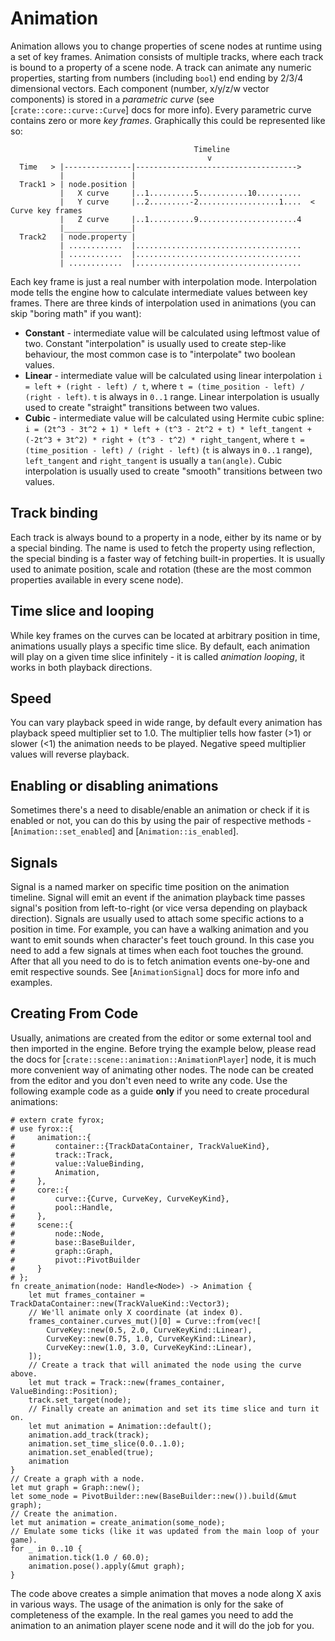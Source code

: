 # Animation

Animation allows you to change properties of scene nodes at runtime using a set of key frames. Animation
consists of multiple tracks, where each track is bound to a property of a scene node. A track can animate
any numeric properties, starting from numbers (including `bool`) end ending by 2/3/4 dimensional vectors.
Each component (number, x/y/z/w vector components) is stored in a _parametric curve_ (see
[`crate::core::curve::Curve`] docs for more info). Every parametric curve contains zero or more _key frames_.
Graphically this could be represented like so:

```text
                                         Timeline
                                            v
  Time   > |---------------|------------------------------------>
           |               |
  Track1 > | node.position |                                     
           |   X curve     |..1..........5...........10..........
           |   Y curve     |..2.........-2..................1....  < Curve key frames
           |   Z curve     |..1..........9......................4
           |_______________|  
  Track2   | node.property |                                  
           | ............  |.....................................
           | ............  |.....................................
           | ............  |.....................................
```

Each key frame is just a real number with interpolation mode. Interpolation mode tells the engine how to
calculate intermediate values between key frames. There are three kinds of interpolation used in animations
(you can skip "boring math" if you want):

- **Constant** - intermediate value will be calculated using leftmost value of two. Constant "interpolation" is
  usually used to create step-like behaviour, the most common case is to "interpolate" two boolean values.
- **Linear** - intermediate value will be calculated using linear interpolation `i = left + (right - left) / t`,
  where `t = (time_position - left) / (right - left)`. `t` is always in `0..1` range. Linear interpolation is usually
  used to create "straight" transitions between two values.
- **Cubic** - intermediate value will be calculated using Hermite cubic spline:
  `i = (2t^3 - 3t^2 + 1) * left + (t^3 - 2t^2 + t) * left_tangent + (-2t^3 + 3t^2) * right + (t^3 - t^2) * right_tangent`,
  where `t = (time_position - left) / (right - left)` (`t` is always in `0..1` range), `left_tangent` and `right_tangent`
  is usually a `tan(angle)`. Cubic interpolation is usually used to create "smooth" transitions between two values.

## Track binding

Each track is always bound to a property in a node, either by its name or by a special binding. The name is used to fetch the
property using reflection, the special binding is a faster way of fetching built-in properties. It is usually used to animate
position, scale and rotation (these are the most common properties available in every scene node).

## Time slice and looping
While key frames on the curves can be located at arbitrary position in time, animations usually plays a specific time slice.
By default, each animation will play on a given time slice infinitely - it is called _animation looping_, it works in both
playback directions.

## Speed
You can vary playback speed in wide range, by default every animation has playback speed multiplier set to 1.0. The multiplier
tells how faster (>1) or slower (<1) the animation needs to be played. Negative speed multiplier values will reverse playback.

## Enabling or disabling animations
Sometimes there's a need to disable/enable an animation or check if it is enabled or not, you can do this by using the pair
of respective methods - [`Animation::set_enabled`] and [`Animation::is_enabled`].

## Signals
Signal is a named marker on specific time position on the animation timeline. Signal will emit an event if the animation playback
time passes signal's position from left-to-right (or vice versa depending on playback direction). Signals are usually used to
attach some specific actions to a position in time. For example, you can have a walking animation and you want to emit sounds
when character's feet touch ground. In this case you need to add a few signals at times when each foot touches the ground.
After that all you need to do is to fetch animation events one-by-one and emit respective sounds. See [`AnimationSignal`] docs
for more info and examples.

## Creating From Code

Usually, animations are created from the editor or some external tool and then imported in the engine. Before trying the example
below, please read the docs for [`crate::scene::animation::AnimationPlayer`] node, it is much more convenient way of animating
other nodes. The node can be created from the editor and you don't even need to write any code.
Use the following example code as a guide **only** if you need to create procedural animations:

```rust,no_run
# extern crate fyrox;
# use fyrox::{
#     animation::{
#         container::{TrackDataContainer, TrackValueKind},
#         track::Track,
#         value::ValueBinding,
#         Animation,
#     },
#     core::{
#         curve::{Curve, CurveKey, CurveKeyKind},
#         pool::Handle,
#     },
#     scene::{
#         node::Node,
#         base::BaseBuilder,
#         graph::Graph,
#         pivot::PivotBuilder
#     }
# };
fn create_animation(node: Handle<Node>) -> Animation {
    let mut frames_container = TrackDataContainer::new(TrackValueKind::Vector3);
    // We'll animate only X coordinate (at index 0).
    frames_container.curves_mut()[0] = Curve::from(vec![
        CurveKey::new(0.5, 2.0, CurveKeyKind::Linear),
        CurveKey::new(0.75, 1.0, CurveKeyKind::Linear),
        CurveKey::new(1.0, 3.0, CurveKeyKind::Linear),
    ]);
    // Create a track that will animated the node using the curve above.
    let mut track = Track::new(frames_container, ValueBinding::Position);
    track.set_target(node);
    // Finally create an animation and set its time slice and turn it on.
    let mut animation = Animation::default();
    animation.add_track(track);
    animation.set_time_slice(0.0..1.0);
    animation.set_enabled(true);
    animation
}
// Create a graph with a node.
let mut graph = Graph::new();
let some_node = PivotBuilder::new(BaseBuilder::new()).build(&mut graph);
// Create the animation.
let mut animation = create_animation(some_node);
// Emulate some ticks (like it was updated from the main loop of your game).
for _ in 0..10 {
    animation.tick(1.0 / 60.0);
    animation.pose().apply(&mut graph);
}
```

The code above creates a simple animation that moves a node along X axis in various ways. The usage of the animation
is only for the sake of completeness of the example. In the real games you need to add the animation to an animation
player scene node and it will do the job for you.